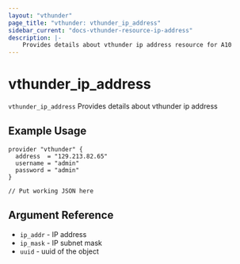 ```yaml
---
layout: "vthunder"
page_title: "vthunder: vthunder_ip_address"
sidebar_current: "docs-vthunder-resource-ip-address"
description: |-
	Provides details about vthunder ip address resource for A10
---
```


# vthunder\_ip\_address

`vthunder_ip_address` Provides details about vthunder ip address
## Example Usage


```hcl
provider "vthunder" {
  address  = "129.213.82.65"
  username = "admin"
  password = "admin"
}

// Put working JSON here
```

## Argument Reference

* `ip_addr` - IP address
* `ip_mask` - IP subnet mask
* `uuid` - uuid of the object

